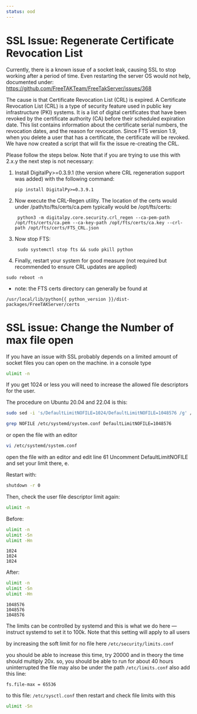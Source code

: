 ```yaml
---
status: ood
---
```


# SSL Issue: Regenerate Certificate Revocation List
Currently, there is a known issue of a socket leak, causing SSL to stop working after a period of time.
Even restarting the server OS would not help,
documented under: <https://github.com/FreeTAKTeam/FreeTakServer/issues/368>

The cause is that  Certificate Revocation List (CRL) is expired.
A Certificate Revocation List (CRL) is a type of security feature used in public key infrastructure (PKI) systems.
It is a list of digital certificates that have been revoked by the certificate authority (CA) before their scheduled expiration date.
This list contains information about the certificate serial numbers, the revocation dates, and the reason for revocation.
Since FTS version 1.9, when you delete a user that has a certificate, the certificate will be revoked.
We have now created a script that will fix the issue re-creating the CRL.

Please follow the steps below. Note that if you are trying to use this with 2.x.y the next step is not necessary:

1. Install DigitalPy>=0.3.9.1 (the version where CRL regeneration support was added) with the following command:
    ```shell
    pip install DigitalPy>=0.3.9.1
    ```
2. Now execute the CRL-Regen utility. The location of the certs would under /path/to/fts/certs/ca.pem typically would be /opt/fts/certs:
    ```shell
     python3 -m digitalpy.core.security.crl_regen --ca-pem-path /opt/fts/certs/ca.pem --ca-key-path /opt/fts/certs/ca.key --crl-path /opt/fts/certs/FTS_CRL.json
    ```
3. Now stop FTS:
    ```shell
     sudo systemctl stop fts && sudo pkill python
    ```
4. Finally, restart your system for good measure (not required but recommended to ensure CRL updates are applied)
```shell
sudo reboot -n
```

* note: the FTS certs directory can generally be found at
```shell
/usr/local/lib/python{{ python_version }}/dist-packages/FreeTAKServer/certs
```

# SSL issue: Change the Number of max file open
If you have an issue with SSL probably depends on a limited amount of socket files you can open on the machine.
in a console type

```bash
ulimit -n
```
If you get 1024 or less you will need to increase the allowed file descriptors for the user.

The procedure on Ubuntu 20.04 and 22.04 is this:

```bash
sudo sed -i 's/DefaultLimitNOFILE=1024/DefaultLimitNOFILE=1048576 /g' /etc/systemd/system.conf
```


```bash
grep NOFILE /etc/systemd/system.conf DefaultLimitNOFILE=1048576
```
or
open the file with an editor
```bash
vi /etc/systemd/system.conf
```

open the file with an editor and edit line 61
Uncomment DefaultLimitNOFILE and set your limit there, e.

Restart with:

```bash
shutdown -r 0
```
Then, check the user file descriptor limit again:

```bash
ulimit -n
```

Before:

```bash
ulimit -n
ulimit -Sn
ulimit -Hn
```
```text
1024
1024
1024
```

After:

```bash
ulimit -n
ulimit -Sn
ulimit -Hn
```
```text
1048576
1048576
1048576
```

The limits can be controlled by systemd and this is what we do here 
— instruct systemd to set it to 100k.
Note that this setting will apply to all users

by increasing the soft limit for no file here
`/etc/security/limits.conf`

you should be able to increase this time, 
try 20000 and in theory the time should multiply 20x.
so, you should be able to run for about 40 hours uninterrupted
the file may also be under the path `/etc/limits.conf`
also add this line:

```text
fs.file-max = 65536
```
to this file: `/etc/sysctl.conf`
then restart and check file limits with this

```bash
ulimit -Sn
```
